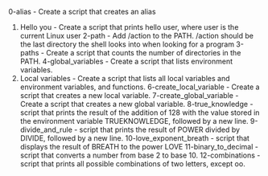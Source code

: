 0-alias - Create a script that creates an alias
1. Hello you - Create a script that prints hello user, where user is the current Linux user
2-path - Add /action to the PATH. /action should be the last directory the shell looks into when looking for a program
3-paths - Create a script that counts the number of directories in the PATH.
4-global_variables - Create a script that lists environment variables.
5. Local variables - Create a script that lists all local variables and environment variables, and functions.
6-create_local_variable - Create a script that creates a new local variable.
7-create_global_variable - Create a script that creates a new global variable.
8-true_knowledge - script that prints the result of the addition of 128 with the value stored in the environment variable TRUEKNOWLEDGE, followed by a new line.
9-divide_and_rule - script that prints the result of POWER divided by DIVIDE, followed by a new line.
10-love_exponent_breath - script that displays the result of BREATH to the power LOVE
11-binary_to_decimal - script that converts a number from base 2 to base 10.
12-combinations - script that prints all possible combinations of two letters, except oo.
